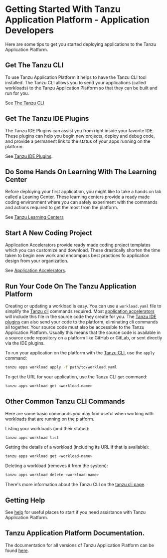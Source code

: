 # Getting Started With Tanzu Application Platform - Application Developers

Here are some tips to get you started deploying applications to the Tanzu Application Platform.

## Get The Tanzu CLI

To use Tanzu Application Platform it helps to have the Tanzu CLI tool installed. The Tanzu CLI allows you to send your applications (called workloads) to the Tanzu Application Platform so that they can be built and run for you.

See [The Tanzu CLI](tanzu-cli.md)

## Get The Tanzu IDE Plugins

The Tanzu IDE Plugins can assist you from right inside your favorite IDE. These plugins can help you begin new projects, deploy and debug code, and provide a permanent link to the status of your apps running on the platform.

See [Tanzu IDE Plugins](ide-plugins.md).

## Do Some Hands On Learning With The Learning Center

Before deploying your first application, you might like to take a hands on lab called a Leaning Center. These learning centers provide a ready made coding environment where you can safely experiment with the commands and actions required to get the most from the platform.

See [Tanzu Learning Centers](learning-centers.md)

## Start A New Coding Project

Application Accelerators provide ready made coding project templates which you can customize and download. These drastically shorten the time taken to begin new work and encompass best practices fo application design from your organization.

See [Application Accelerators](accelerators.md).

## Run Your Code On The Tanzu Application Platform

Creating or updating a workload is easy. You can use a `workload.yaml` file to simplify the [Tanzu cli](tanzu-cli.md) commands required. Most [application accelerators](accelerators.md) will include this file in the source code they create for you. The [Tanzu IDE plugins](ide-plugins.md) can also send your code to the platform, eliminating cli commands all together. Your source code must also be accessible to the Tanzu Application Platform. Usually this means that the source code is available in a source code repository on a platform like GitHub or GitLab, or sent directly via the IDE plugins.

To run your application on the platform with the [Tanzu CLI](tanzu-cli.md), use the `apply` command:

```bash
tanzu apps workload apply -f path/to/workload.yaml
```

To get the URL for your application, use the Tanzu CLI `get` command:

```bash
tanzu apps workload get <workload-name>
```

## Other Common Tanzu CLI Commands

Here are some basic commands you may find useful when working with workloads that are running on the platform.

Listing your workloads (and their status):

```bash
tanzu apps workload list
```

Getting the details of a workload (including its URL if that is available):

```bash
tanzu apps workload get <workload-name>
```

Deleting a workload (removes it from the system):

```bash
tanzu apps workload delete <workload-name>
```

There's more information about the Tanzu CLI on the [tanzu cli page](tanzu-cli.md).

## Getting Help

See [help](help.md) for useful places to start if you need assistance with Tanzu Application Platform.

## Tanzu Application Platform Documentation.

The documentation for all versions of Tanzu Application Platform can be found [here](https://docs.vmware.com/en/VMware-Tanzu-Application-Platform/index.html).